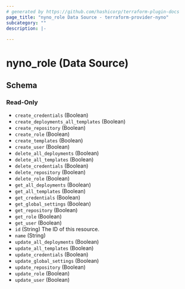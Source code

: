```yaml
---
# generated by https://github.com/hashicorp/terraform-plugin-docs
page_title: "nyno_role Data Source - terraform-provider-nyno"
subcategory: ""
description: |-
  
---
```


# nyno_role (Data Source)





<!-- schema generated by tfplugindocs -->
## Schema

### Read-Only

- `create_credentials` (Boolean)
- `create_deployments_all_templates` (Boolean)
- `create_repository` (Boolean)
- `create_role` (Boolean)
- `create_templates` (Boolean)
- `create_user` (Boolean)
- `delete_all_deployments` (Boolean)
- `delete_all_templates` (Boolean)
- `delete_credentials` (Boolean)
- `delete_repository` (Boolean)
- `delete_role` (Boolean)
- `get_all_deployments` (Boolean)
- `get_all_templates` (Boolean)
- `get_credentials` (Boolean)
- `get_global_settings` (Boolean)
- `get_repository` (Boolean)
- `get_role` (Boolean)
- `get_user` (Boolean)
- `id` (String) The ID of this resource.
- `name` (String)
- `update_all_deployments` (Boolean)
- `update_all_templates` (Boolean)
- `update_credentials` (Boolean)
- `update_global_settings` (Boolean)
- `update_repository` (Boolean)
- `update_role` (Boolean)
- `update_user` (Boolean)


